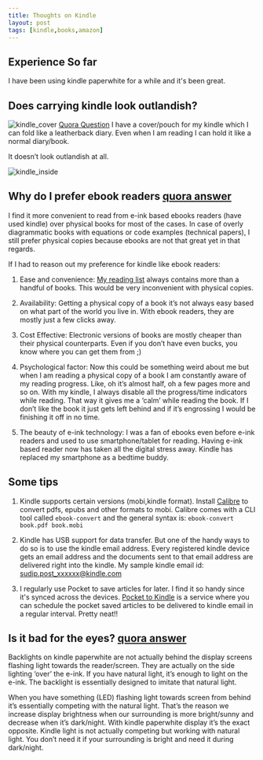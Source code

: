 ```yaml
---
title: Thoughts on Kindle
layout: post
tags: [kindle,books,amazon]
---
```


## Experience So far
I have been using kindle paperwhite for a while and it's been great.

## Does carrying kindle look outlandish? 
![kindle_cover](https://sudipbhandari126.github.io/resources/kindle_cover.jpeg "kindle_cover")
[Quora Question](https://qr.ae/TUnlIz)
I have a cover/pouch for my kindle which I can fold like a leatherback diary. Even when I am reading I can hold it like a normal diary/book.

It doesn’t look outlandish at all.

![kindle_inside](https://sudipbhandari126.github.io/resources/kindle_inside.jpeg "kindle_inside")


## Why do I prefer ebook readers [quora answer](https://qr.ae/TW73Nb)

I find it more convenient to read from e-ink based ebooks readers (have used kindle) over physical books for most of the cases. In case of overly diagrammatic books with equations or code examples (technical papers), I still prefer physical copies because ebooks are not that great yet in that regards.

If I had to reason out my preference for kindle like ebook readers:

1. Ease and convenience: [My reading list](https://www.goodreads.com/review/list/14763501-sudip-bhandari?shelf=currently-reading) always contains more than a handful of books. This would be very inconvenient with physical copies.

2. Availability: Getting a physical copy of a book it’s not always easy based on what part of the world you live in. With ebook readers, they are mostly just a few clicks away.

3. Cost Effective: Electronic versions of books are mostly cheaper than their physical counterparts. Even if you don’t have even bucks, you know where you can get them from ;)

4. Psychological factor: Now this could be something weird about me but when I am reading a physical copy of a book I am constantly aware of my reading progress. Like, oh it’s almost half, oh a few pages more and so on. With my kindle, I always disable all the progress/time indicators while reading. That way it gives me a ‘calm’ while reading the book. If I don’t like the book it just gets left behind and if it’s engrossing I would be finishing it off in no time.

5. The beauty of e-ink technology: I was a fan of ebooks even before e-ink readers and used to use smartphone/tablet for reading. Having e-ink based reader now has taken all the digital stress away. Kindle has replaced my smartphone as a bedtime buddy.





## Some tips
1. Kindle supports certain versions (mobi,kindle format). Install [Calibre](https://calibre-ebook.com/) to convert pdfs, epubs and other formats to mobi. Calibre comes with a CLI tool called `ebook-convert` and the general syntax is:
`ebook-convert book.pdf book.mobi`


2. Kindle has USB support for data transfer. But one of the handy ways to do so is to use the kindle email address. Every registered kindle device gets an email address and the documents sent to that email address are delivered right into the kindle.
    My sample kindle email id: sudip.post_xxxxxx@kindle.com


3. I regularly use Pocket to save articles for later. I find it so handy since it's synced across the devices. [Pocket to Kindle](https://p2k.co/) is a service where you can schedule the pocket saved articles to be delivered to kindle email in a regular interval. Pretty neat!! 



## Is it bad for the eyes? [quora answer](https://qr.ae/TW73tP)

Backlights on kindle paperwhite are not actually behind the display screens flashing light towards the reader/screen. They are actually on the side lighting ‘over’ the e-ink. If you have natural light, it’s enough to light on the e-ink. The backlight is essentially designed to imitate that natural light.

When you have something (LED) flashing light towards screen from behind it’s essentially competing with the natural light. That’s the reason we increase display brightness when our surrounding is more bright/sunny and decrease when it’s dark/night. With kindle paperwhite display it’s the exact opposite. Kindle light is not actually competing but working with natural light. You don’t need it if your surrounding is bright and need it during dark/night.
